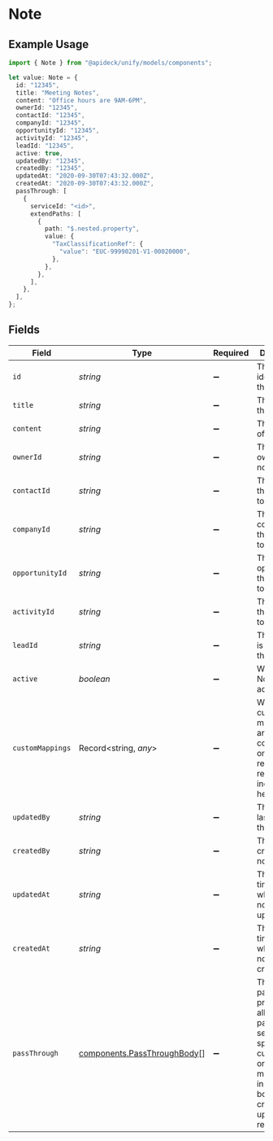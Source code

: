 # Note

## Example Usage

```typescript
import { Note } from "@apideck/unify/models/components";

let value: Note = {
  id: "12345",
  title: "Meeting Notes",
  content: "Office hours are 9AM-6PM",
  ownerId: "12345",
  contactId: "12345",
  companyId: "12345",
  opportunityId: "12345",
  activityId: "12345",
  leadId: "12345",
  active: true,
  updatedBy: "12345",
  createdBy: "12345",
  updatedAt: "2020-09-30T07:43:32.000Z",
  createdAt: "2020-09-30T07:43:32.000Z",
  passThrough: [
    {
      serviceId: "<id>",
      extendPaths: [
        {
          path: "$.nested.property",
          value: {
            "TaxClassificationRef": {
              "value": "EUC-99990201-V1-00020000",
            },
          },
        },
      ],
    },
  ],
};
```

## Fields

| Field                                                                                                                                                   | Type                                                                                                                                                    | Required                                                                                                                                                | Description                                                                                                                                             | Example                                                                                                                                                 |
| ------------------------------------------------------------------------------------------------------------------------------------------------------- | ------------------------------------------------------------------------------------------------------------------------------------------------------- | ------------------------------------------------------------------------------------------------------------------------------------------------------- | ------------------------------------------------------------------------------------------------------------------------------------------------------- | ------------------------------------------------------------------------------------------------------------------------------------------------------- |
| `id`                                                                                                                                                    | *string*                                                                                                                                                | :heavy_minus_sign:                                                                                                                                      | The unique identifier of the note                                                                                                                       | 12345                                                                                                                                                   |
| `title`                                                                                                                                                 | *string*                                                                                                                                                | :heavy_minus_sign:                                                                                                                                      | The title of the note                                                                                                                                   | Meeting Notes                                                                                                                                           |
| `content`                                                                                                                                               | *string*                                                                                                                                                | :heavy_minus_sign:                                                                                                                                      | The content of the note.                                                                                                                                | Office hours are 9AM-6PM                                                                                                                                |
| `ownerId`                                                                                                                                               | *string*                                                                                                                                                | :heavy_minus_sign:                                                                                                                                      | The user that owns the note.                                                                                                                            | 12345                                                                                                                                                   |
| `contactId`                                                                                                                                             | *string*                                                                                                                                                | :heavy_minus_sign:                                                                                                                                      | The contact that is related to the note.                                                                                                                | 12345                                                                                                                                                   |
| `companyId`                                                                                                                                             | *string*                                                                                                                                                | :heavy_minus_sign:                                                                                                                                      | The company that is related to the note.                                                                                                                | 12345                                                                                                                                                   |
| `opportunityId`                                                                                                                                         | *string*                                                                                                                                                | :heavy_minus_sign:                                                                                                                                      | The opportunity that is related to the note.                                                                                                            | 12345                                                                                                                                                   |
| `activityId`                                                                                                                                            | *string*                                                                                                                                                | :heavy_minus_sign:                                                                                                                                      | The activity that is related to the note.                                                                                                               | 12345                                                                                                                                                   |
| `leadId`                                                                                                                                                | *string*                                                                                                                                                | :heavy_minus_sign:                                                                                                                                      | The lead that is related to the note.                                                                                                                   | 12345                                                                                                                                                   |
| `active`                                                                                                                                                | *boolean*                                                                                                                                               | :heavy_minus_sign:                                                                                                                                      | Whether the Note is active or not.                                                                                                                      | true                                                                                                                                                    |
| `customMappings`                                                                                                                                        | Record<string, *any*>                                                                                                                                   | :heavy_minus_sign:                                                                                                                                      | When custom mappings are configured on the resource, the result is included here.                                                                       |                                                                                                                                                         |
| `updatedBy`                                                                                                                                             | *string*                                                                                                                                                | :heavy_minus_sign:                                                                                                                                      | The user that last updated the note.                                                                                                                    | 12345                                                                                                                                                   |
| `createdBy`                                                                                                                                             | *string*                                                                                                                                                | :heavy_minus_sign:                                                                                                                                      | The user that created the note.                                                                                                                         | 12345                                                                                                                                                   |
| `updatedAt`                                                                                                                                             | *string*                                                                                                                                                | :heavy_minus_sign:                                                                                                                                      | The timestamp when the note was last updated                                                                                                            | 2020-09-30T07:43:32.000Z                                                                                                                                |
| `createdAt`                                                                                                                                             | *string*                                                                                                                                                | :heavy_minus_sign:                                                                                                                                      | The timestamp when the note was created                                                                                                                 | 2020-09-30T07:43:32.000Z                                                                                                                                |
| `passThrough`                                                                                                                                           | [components.PassThroughBody](../../models/components/passthroughbody.md)[]                                                                              | :heavy_minus_sign:                                                                                                                                      | The pass_through property allows passing service-specific, custom data or structured modifications in request body when creating or updating resources. |                                                                                                                                                         |